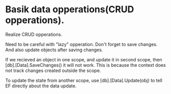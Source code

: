 ﻿# Basik data opperations(CRUD opperations).

Realize CRUD opperations.<br>

Need to be careful with "lazy" opperation.
Don't forget to save changes. And also update objects after saving changes.<br>

If we recieved an object in one scope,
and update it in second scope, then [db].[Data].SaveChanges() it will not work.
This is because the context does not track changes created outside the scope.

To update the state from another scope, use [db].[Data].Update(obj) to tell EF directly about the data update.
